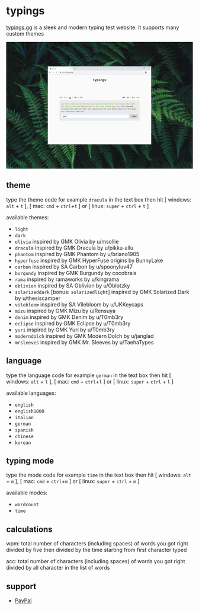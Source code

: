 # typings

<a href="https://typings.gg" target="_blank">typings.gg</a> is a sleek and modern typing test website. it supports many custom themes

![typings.gg](img/typings-screen-shot.png)

## theme

type the theme code for example `dracula` in the text box then hit [ windows: `alt` + `t` ], [ mac: `cmd` + `ctrl`+`t` ] or [ linux: `super` + `ctrl` + `t` ]

available themes:

- `light`
- `dark`
- `olivia` inspired by GMK Olivia by u/msollie
- `dracula` inspired by GMK Dracula by u/pikku-allu
- `phantom` inspired by GMK Phantom by u/briano1905
- `hyperfuse` inspired by GMK HyperFuse origins by BunnyLake
- `carbon` inspired by SA Carbon by u/spoonyluv47
- `burgundy` inspired by GMK Burgundy by cocobrais
- `rama` inspired by ramaworks by u/kingrama
- `oblivion` inspired by SA Oblivion by u/Oblotzky
- `solarizeddark` [bonus: `solarizedlight`] inspired by GMK Solarized Dark by u/thesiscamper
- `vilebloom` inspired by SA Vilebloom by u/UKKeycaps
- `mizu` inspired by GMK Mizu by u/Rensuya
- `denim` inspired by GMK Denim by u/T0mb3ry
- `eclipse` inspired by GMK Eclipse by u/T0mb3ry
- `yuri` inspired by GMK Yuri by u/T0mb3ry
- `moderndolch` inspired by GMK Modern Dolch by u/janglad
- `mrsleeves` inspired by GMK Mr. Sleeves by u/TaehaTypes

## language

type the language code for example `german` in the text box then hit [ windows: `alt` + `l` ], [ mac: `cmd` + `ctrl`+`l` ] or [ linux: `super` + `ctrl` + `l` ]

available languages:

- `english`
- `english1000`
- `italian`
- `german`
- `spanish`
- `chinese`
- `korean`

## typing mode

type the mode code for example `time` in the text box then hit [ windows: `alt` + `m` ], [ mac: `cmd` + `ctrl`+`m` ] or [ linux: `super` + `ctrl` + `m` ]

available modes:

- `wordcount`
- `time`

## calculations

wpm: total number of characters (including spaces) of words you got right divided by five then divided by the time starting from first character typed

acc: total number of characters (including spaces) of words you got right divided by all character in the list of words

## support

- <a href="https://www.paypal.me/briano1905" target="_blank">PayPal</a>